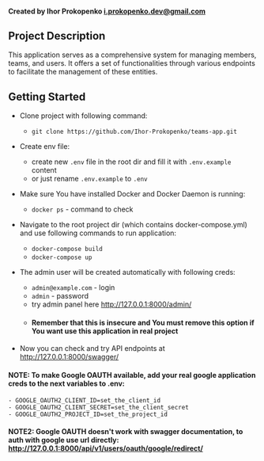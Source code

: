 #### Created by Ihor Prokopenko <i.prokopenko.dev@gmail.com>

## Project Description
This application serves as a comprehensive system for managing members, teams, and users. It offers a set of functionalities through various endpoints to facilitate the management of these entities.

## Getting Started

- Clone project with following command:
    - ```git clone https://github.com/Ihor-Prokopenko/teams-app.git```

- Create env file:
  - create new `.env` file in the root dir and fill it with `.env.example` content
  - or just rename `.env.example` to `.env`

    
- Make sure You have installed Docker and Docker Daemon is running:
    - ```docker ps``` - command to check


- Navigate to the root project dir (which contains docker-compose.yml) and use following commands to run application:
    - ```docker-compose build```
    - ```docker-compose up```


- The admin user will be created automatically with following creds:
    - ```admin@example.com``` - login
    - ```admin``` - password
    - try admin panel here http://127.0.0.1:8000/admin/
    - #### Remember that this is insecure and You must remove this option if You want use this application in real project

- Now you can check and try API endpoints at http://127.0.0.1:8000/swagger/

#### NOTE: To make Google OAUTH available, add your real google application creds to the next variables to .env:
    - GOOGLE_OAUTH2_CLIENT_ID=set_the_client_id
    - GOOGLE_OAUTH2_CLIENT_SECRET=set_the_client_secret
    - GOOGLE_OAUTH2_PROJECT_ID=set_the_project_id

#### NOTE2: Google OAUTH doesn't work with swagger documentation, to auth with google use url directly: http://127.0.0.1:8000/api/v1/users/oauth/google/redirect/ 




